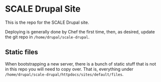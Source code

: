 # SCALE Drupal Site

This is the repo for the SCALE Drupal site.

Deploying is generally done by Chef the first time, then, as desired,
update the git repo in `/home/drupal/scale-drupal`.

## Static files

When bootstrapping a new server, there is a bunch of static stuff that is
not in this repo you will need to copy over. That is, everything under
`/home/drupal/scale-drupal/httpdocs/sites/default/files`.
